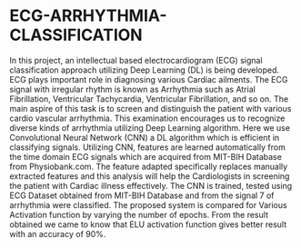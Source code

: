 # ECG-ARRHYTHMIA-CLASSIFICATION
In this project, an intellectual based electrocardiogram (ECG) signal classification approach utilizing Deep Learning (DL) is being developed. ECG plays important role in diagnosing various Cardiac ailments. The ECG signal with irregular rhythm is known as Arrhythmia such as Atrial Fibrillation, Ventricular Tachycardia, Ventricular Fibrillation, and so on. The main aspire of this task is to screen and distinguish the patient with various cardio vascular arrhythmia. This examination encourages us to recognize diverse kinds of arrhythmia utilizing Deep Learning algorithm. Here we use Convolutional Neural Network (CNN) a DL algorithm which is efficient in classifying signals. Utilizing CNN, features are learned automatically from the time domain ECG signals which are acquired from MIT-BIH Database from Physiobank.com. The feature adapted specifically replaces manually extracted features and this analysis will help the Cardiologists in screening the patient with Cardiac illness effectively. The CNN is trained, tested using ECG Dataset obtained from MIT-BIH Database and from the signal 7 of arrhythmia were classified. The proposed system is compared for Various Activation function by varying the number of epochs. From the result obtained we came to know that ELU activation function gives better result with an accuracy of 90%.
